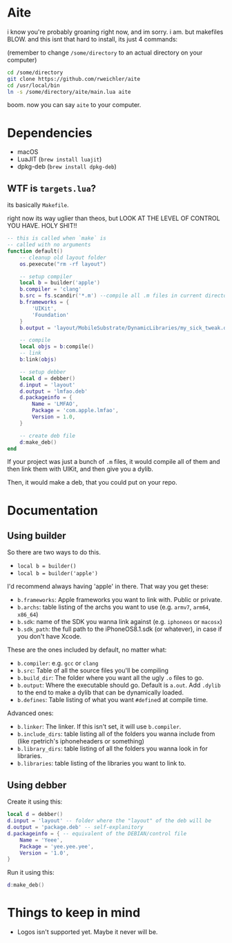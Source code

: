 # Aite

i know you're probably groaning right now, and im sorry. i am. but makefiles BLOW. and this isnt that hard to install, its just 4 commands:

(remember to change `/some/directory` to an actual directory on your computer)

```bash
cd /some/directory
git clone https://github.com/rweichler/aite
cd /usr/local/bin
ln -s /some/directory/aite/main.lua aite
```

boom. now you can say `aite` to your computer.

# Dependencies

* macOS
* LuaJIT (`brew install luajit`)
* dpkg-deb (`brew install dpkg-deb`)

## WTF is `targets.lua`?

its basically `Makefile`.

right now its way uglier than theos, but LOOK AT THE LEVEL OF CONTROL YOU HAVE. HOLY SHIT!!

```lua
-- this is called when `make` is
-- called with no arguments
function default()
    -- cleanup old layout folder
    os.pexecute("rm -rf layout")

    -- setup compiler
    local b = builder('apple')
    b.compiler = 'clang'
    b.src = fs.scandir('*.m') --compile all .m files in current directory
    b.frameworks = {
        'UIKit',
        'Foundation'
    }
    b.output = 'layout/MobileSubstrate/DynamicLibraries/my_sick_tweak.dylib'

    -- compile
    local objs = b:compile()
    -- link
    b:link(objs)

    -- setup debber
    local d = debber()
    d.input = 'layout'
    d.output = 'lmfao.deb'
    d.packageinfo = {
        Name = 'LMFAO',
        Package = 'com.apple.lmfao',
        Version = 1.0,
    }

    -- create deb file
    d:make_deb()
end
```

If your project was just a bunch of `.m` files, it would compile all of them and then link them with UIKit, and then give you a dylib.

Then, it would make a deb, that you could put on your repo.

# Documentation

## Using builder

So there are two ways to do this.

* `local b = builder()`
* `local b = builder('apple')`

I'd recommend always having 'apple' in there. That way you get these:

* `b.frameworks`: Apple frameworks you want to link with. Public or private.
* `b.archs`: table listing of the archs you want to use (e.g. `armv7`, `arm64`, `x86_64`)
* `b.sdk`: name of the SDK you wanna link against (e.g. `iphoneos` or `macosx`)
* `b.sdk_path`: the full path to the iPhoneOS8.1.sdk (or whatever), in case if you don't have Xcode.


These are the ones included by default, no matter what:

* `b.compiler`: e.g. `gcc` or `clang`
* `b.src`: Table of all the source files you'll be compiling
* `b.build_dir`: The folder where you want all the ugly `.o` files to go.
* `b.output`: Where the executable should go. Default is `a.out`. Add `.dylib` to the end to make a dylib that can be dynamically loaded.
* `b.defines`: Table listing of what you want `#define`d at compile time.

Advanced ones: 

* `b.linker`: The linker. If this isn't set, it will use `b.compiler`.
* `b.include_dirs`: table listing all of the folders you wanna include from (like rpetrich's iphoneheaders or something)
* `b.library_dirs`: table listing of all the folders you wanna look in for libraries.
* `b.libraries`: table listing of the libraries you want to link to.

## Using debber

Create it using this:

```lua
local d = debber()
d.input = 'layout' -- folder where the "layout" of the deb will be
d.output = 'package.deb' -- self-explanitory
d.packageinfo = { -- equivalent of the DEBIAN/control file
    Name = 'Yeee',
    Package = 'yee.yee.yee',
    Version = '1.0',
}
```

Run it using this:

```lua
d:make_deb()
```


# Things to keep in mind

* Logos isn't supported yet. Maybe it never will be.
